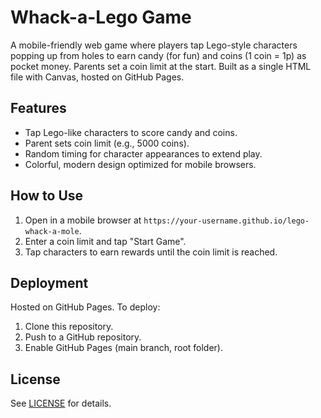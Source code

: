 # Whack-a-Lego Game

A mobile-friendly web game where players tap Lego-style characters popping up from holes to earn candy (for fun) and coins (1 coin = 1p) as pocket money. Parents set a coin limit at the start. Built as a single HTML file with Canvas, hosted on GitHub Pages.

## Features
- Tap Lego-like characters to score candy and coins.
- Parent sets coin limit (e.g., 5000 coins).
- Random timing for character appearances to extend play.
- Colorful, modern design optimized for mobile browsers.

## How to Use
1. Open in a mobile browser at `https://your-username.github.io/lego-whack-a-mole`.
2. Enter a coin limit and tap "Start Game".
3. Tap characters to earn rewards until the coin limit is reached.

## Deployment
Hosted on GitHub Pages. To deploy:
1. Clone this repository.
2. Push to a GitHub repository.
3. Enable GitHub Pages (main branch, root folder).

## License
See [LICENSE](./LICENSE) for details.